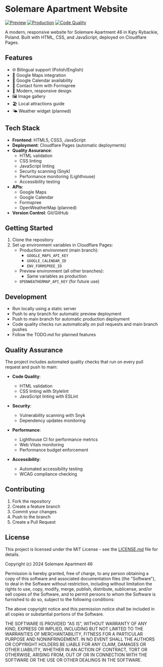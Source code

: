 # Solemare Apartment Website

[![Preview](https://img.shields.io/badge/preview-solemare--apartment--preview.pages.dev-blue)](https://solemare-apartment-preview.pages.dev)
[![Production](https://img.shields.io/badge/production-solemare--apartment.pages.dev-green)](https://solemare-apartment.pages.dev)
[![Code Quality](https://github.com/mrsiejas/solemare-apartment/actions/workflows/main.yml/badge.svg)](https://github.com/mrsiejas/solemare-apartment/actions/workflows/main.yml)

A modern, responsive website for Solemare Apartment 46 in Kąty Rybackie, Poland. Built with HTML, CSS, and JavaScript, deployed on Cloudflare Pages.

## Features

- 🌐 Bilingual support (Polish/English)
- 📍 Google Maps integration
- 📅 Google Calendar availability
- 📝 Contact form with Formspree
- 🎨 Modern, responsive design
- 🖼️ Image gallery
- 🏖️ Local attractions guide
- 🌤️ Weather widget (planned)

## Tech Stack

- **Frontend**: HTML5, CSS3, JavaScript
- **Deployment**: Cloudflare Pages (automatic deployments)
- **Quality Assurance**:
  - HTML validation
  - CSS linting
  - JavaScript linting
  - Security scanning (Snyk)
  - Performance monitoring (Lighthouse)
  - Accessibility testing
- **APIs**: 
  - Google Maps
  - Google Calendar
  - Formspree
  - OpenWeatherMap (planned)
- **Version Control**: Git/GitHub

## Getting Started

1. Clone the repository
2. Set up environment variables in Cloudflare Pages:
   - Production environment (main branch):
     - `GOOGLE_MAPS_API_KEY`
     - `GOOGLE_CALENDAR_ID`
     - `ENV_FORMSPREE_ID`
   - Preview environment (all other branches):
     - Same variables as production
   - `OPENWEATHERMAP_API_KEY` (for future use)

## Development

- Run locally using a static server
- Push to any branch for automatic preview deployment
- Push to main branch for automatic production deployment
- Code quality checks run automatically on pull requests and main branch pushes
- Follow the TODO.md for planned features

## Quality Assurance

The project includes automated quality checks that run on every pull request and push to main:

- **Code Quality**:
  - HTML validation
  - CSS linting with Stylelint
  - JavaScript linting with ESLint

- **Security**:
  - Vulnerability scanning with Snyk
  - Dependency updates monitoring

- **Performance**:
  - Lighthouse CI for performance metrics
  - Web Vitals monitoring
  - Performance budget enforcement

- **Accessibility**:
  - Automated accessibility testing
  - WCAG compliance checking

## Contributing

1. Fork the repository
2. Create a feature branch
3. Commit your changes
4. Push to the branch
5. Create a Pull Request

## License

This project is licensed under the MIT License - see the [LICENSE.md](LICENSE.md) file for details.

Copyright (c) 2024 Solemare Apartment 46

Permission is hereby granted, free of charge, to any person obtaining a copy
of this software and associated documentation files (the "Software"), to deal
in the Software without restriction, including without limitation the rights
to use, copy, modify, merge, publish, distribute, sublicense, and/or sell
copies of the Software, and to permit persons to whom the Software is
furnished to do so, subject to the following conditions:

The above copyright notice and this permission notice shall be included in all
copies or substantial portions of the Software.

THE SOFTWARE IS PROVIDED "AS IS", WITHOUT WARRANTY OF ANY KIND, EXPRESS OR
IMPLIED, INCLUDING BUT NOT LIMITED TO THE WARRANTIES OF MERCHANTABILITY,
FITNESS FOR A PARTICULAR PURPOSE AND NONINFRINGEMENT. IN NO EVENT SHALL THE
AUTHORS OR COPYRIGHT HOLDERS BE LIABLE FOR ANY CLAIM, DAMAGES OR OTHER
LIABILITY, WHETHER IN AN ACTION OF CONTRACT, TORT OR OTHERWISE, ARISING FROM,
OUT OF OR IN CONNECTION WITH THE SOFTWARE OR THE USE OR OTHER DEALINGS IN THE
SOFTWARE. 